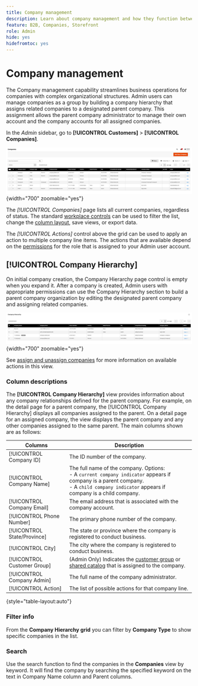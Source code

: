 ```yaml
---
title: Company management
description: Learn about company management and how they function between companies in B2B.
feature: B2B, Companies, Storefront
role: Admin
hide: yes
hidefromtoc: yes
---
```


# Company management

The Company management capability streamlines business operations for companies with complex organizational structures. Admin users can manage companies as a group by building a company hierarchy that assigns related companies to a designated parent company. This assignment allows the parent company administrator to manage their own account and the company accounts for all assigned companies.

In the _Admin_ sidebar, go to **[!UICONTROL Customers]** > **[!UICONTROL Companies]**.

![Companies Grid](./assets/companies-grid-view.png){width="700" zoomable="yes"}

The _[!UICONTROL Companies]_ page lists all current companies, regardless of status. The standard [workplace controls](../getting-started/admin-workspace.md) can be used to filter the list, change the [column layout](../getting-started/admin-grid-controls.md), save views, or export data.

The _[!UICONTROL Actions]_ control above the grid can be used to apply an action to multiple company line items. The actions that are available depend on the [permissions](../systems/permissions.md) for the role that is assigned to your Admin user account.

## [!UICONTROL Company Hierarchy]

On initial company creation, the Company Hierarchy page control is empty when you expand it. After a company is created, Admin users with appropriate permissions can use the Company Hierarchy section to build a parent company organization by editing the designated parent company and assigning related companies.

![Companies Hierarchy Grid](./assets/company-hierarchy-grid.png){width="700" zoomable="yes"}

See [assign and unassign companies](assign-companies.md) for more information on available actions in this view.

### Column descriptions

The **[!UICONTROL Company Hierarchy]** view provides information about any company relationships defined for the parent company. For example, on the detail page for a parent company, the [!UICONTROL Company Hierarchy] displays all companies assigned to the parent. On a detail page for an assigned company, the view displays the parent company and any other companies assigned to the same parent. The main columns shown are as follows:

|Columns|Description|
|--- |--- |
|[!UICONTROL Company ID]|The ID number of the company.|
|[!UICONTROL Company Name]|The full name of the company. Options: <br/>- A `current company indicator` appears if company is a parent company.<br/>- A `child company indicator` appears if company is a child company.|
|[!UICONTROL Company Email]|The email address that is associated with the company account.|
|[!UICONTROL Phone Number]|The primary phone number of the company.|
|[!UICONTROL State/Province]|The state or province where the company is registered to conduct business.|
|[!UICONTROL City]|The city where the company is registered to conduct business.|
|[!UICONTROL Customer Group]|(Admin Only) Indicates the [customer group](../customers/customer-groups.md) or [shared catalog](catalog-shared.md) that is assigned to the company.|
|[!UICONTROL Company Admin]|The full name of the company administrator.|
|[!UICONTROL Action]|The list of possible actions for that company line.|

{style="table-layout:auto"}

### Filter info

From the **Company Hierarchy grid** you can filter by **Company Type** to show specific companies in the list.

### Search

Use the search function to find the companies in the **Companies** view by keyword. It will find the company by searching the specified keyword on the text in Company Name column and Parent columns.
